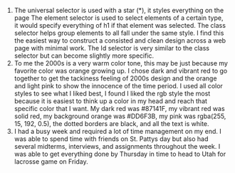 1. The universal selector is used with a star (*), it styles everything on the page
The element selector is used to select elements of a certain type, it would specify everything of h1 if that element was selected.
The class selector helps group elements to all fall under the same style. I find this the easiest way to construct a consisted and clean design across a web page with minimal work.
The Id selector is very similar to the class selector but can become slightly more specific.
2. To me the 2000s is a very warm color tone, this may be just because my favorite color was orange growing up. I chose dark and vibrant red to go together to get the tackiness feeling of 2000s design and the orange and light pink to show the innocence of the time period. I used all color styles to see what I liked best, I found I liked the rgb style the most because it is easiest to think up a color in my head and reach that specific color that I want. My dark red was #87141F, my vibrant red was solid red, my background orange was #DD6F3B, my pink was rgba(255, 15, 192, 0.5), the dotted borders are black, and all the text is white.
3. I had a busy week and required a lot of time management on my end. I was able to spend time with friends on St. Pattys day but also had several midterms, interviews, and assignments throughout the week. I was able to get everything done by Thursday in time to head to Utah for lacrosse game on Friday. 
